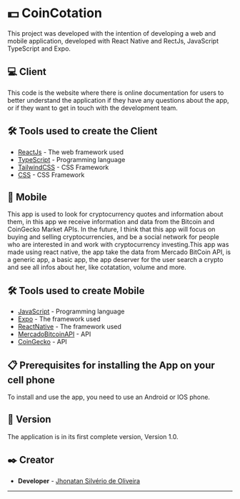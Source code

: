 # 💵 CoinCotation

This project was developed with the intention of developing a web and mobile application, developed with React Native and RectJs, JavaScript TypeScript and Expo.

## 💻 Client

This code is the website where there is online documentation for users to better understand the application if they have any questions about the app, or if they want to get in touch with the development team.

## 🛠️ Tools used to create the Client

* [ReactJs](https://reactjs.org/docs/getting-started.html) - The web framework used
* [TypeScript](https://www.typescriptlang.org/docs/) - Programming language
* [TailwindCSS](https://tailwindcss.com/) - CSS Framework
* [CSS](https://developer.mozilla.org/en-US/docs/Web/CSS) - CSS Framework

## 📱 Mobile

This app is used to look for cryptocurrency quotes and information about them, in this app we receive information and data from the Bitcoin and CoinGecko Market APIs. In the future, I think that this app will focus on buying and selling cryptocurrencies, and be a social network for people who are interested in and work with cryptocurrency investing.This app was made using react native, the app take the data from Mercado BitCoin API, is a generic app, a basic app, the app deserver for the user search a crypto and see all infos about her, like cotatation, volume and more.

## 🛠️ Tools used to create Mobile

* [JavaScript](https://developer.mozilla.org/en-US/docs/Web/JavaScript) - Programming language
* [Expo](https://docs.expo.dev/) - The framework used
* [ReactNative](https://reactnative.dev/) - The framework used
* [MercadoBitcoinAPI](https://www.mercadobitcoin.com.br/api-doc/) - API
* [CoinGecko](https://www.coingecko.com/en/api/documentation) - API

## 📋 Prerequisites for installing the App on your cell phone

To install and use the app, you need to use an Android or IOS phone.

## 📌 Version

The application is in its first complete version, Version 1.0.

## ✒️ Creator

* **Developer** - [Jhonatan Silvério de Oliveira](https://github.com/Jh0wjso)

---

